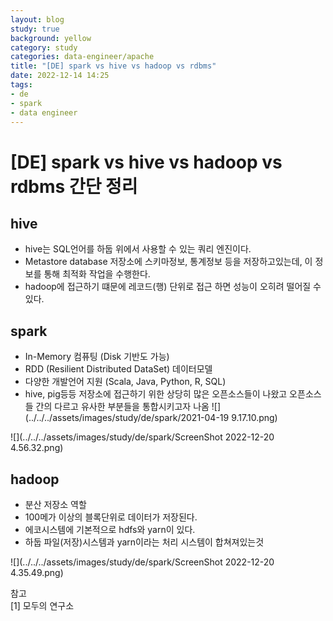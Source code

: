 ```yaml
---
layout: blog
study: true
background: yellow
category: study
categories: data-engineer/apache
title: "[DE] spark vs hive vs hadoop vs rdbms"
date: 2022-12-14 14:25
tags:
- de
- spark
- data engineer
---
```


# [DE] spark vs hive vs hadoop vs rdbms 간단 정리

## hive
- hive는 SQL언어를 하둡 위에서 사용할 수 있는 쿼리 엔진이다.
- Metastore database 저장소에 스키마정보, 통계정보 등을 저장하고있는데, 이 정보를 통해 최적화 작업을 수행한다.
- hadoop에 접근하기 떄문에 레코드(행) 단위로 접근 하면 성능이 오히려 떨어질 수 있다.

## spark
- In-Memory 컴퓨팅 (Disk 기반도 가능)
- RDD (Resilient Distributed DataSet) 데이터모델
- 다양한 개발언어 지원 (Scala, Java, Python, R, SQL)
- hive, pig등등 저장소에 접근하기 위한 상당히 많은 오픈소스들이 나왔고 오픈소스들 간의 다르고 유사한 부분들을 통합시키고자 나옴
![](../../../assets/images/study/de/spark/2021-04-19 9.17.10.png)  

![](../../../assets/images/study/de/spark/ScreenShot 2022-12-20 4.56.32.png)  


## hadoop
- 분산 저장소 역할
- 100메가 이상의 블록단위로 데이터가 저장된다.
- 에코시스템에 기본적으로 hdfs와 yarn이 있다.
- 하둡 파일(저장)시스템과 yarn이라는 처리 시스템이 합쳐져있는것

![](../../../assets/images/study/de/spark/ScreenShot 2022-12-20 4.35.49.png)

  
  


참고   
[1] 모두의 연구소   